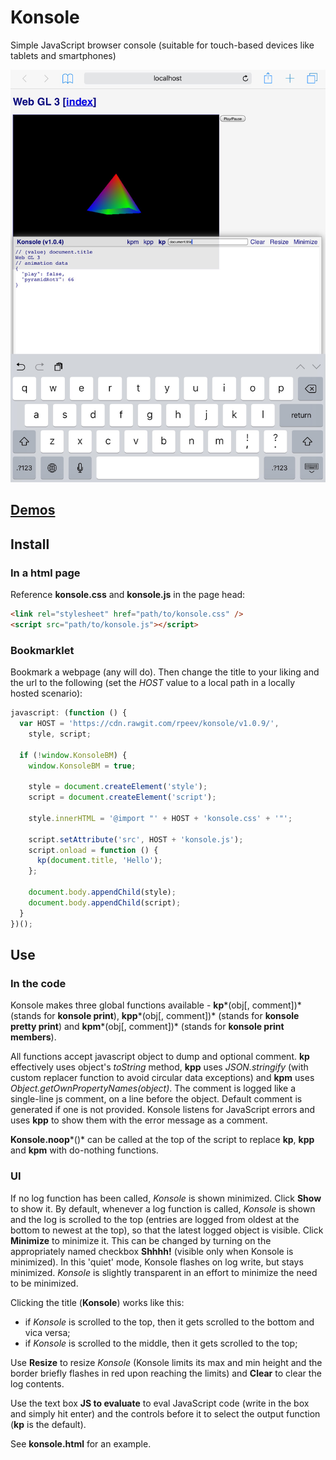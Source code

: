 # Konsole

Simple JavaScript browser console (suitable for touch-based devices like tablets and smartphones)

![Screenshot of Konsole on an iPad mini 3](./screenshot.png)

## [Demos](https://rpeev.github.io/konsole/)

## Install

### In a html page

Reference **konsole.css** and **konsole.js** in the page head:  

```html
<link rel="stylesheet" href="path/to/konsole.css" />  
<script src="path/to/konsole.js"></script>
```

### Bookmarklet

Bookmark a webpage (any will do). Then change the title to your liking and the url to the following (set the *HOST* value to a local path in a locally hosted scenario):

```javascript
javascript: (function () {
  var HOST = 'https://cdn.rawgit.com/rpeev/konsole/v1.0.9/',
    style, script;

  if (!window.KonsoleBM) {
    window.KonsoleBM = true;

    style = document.createElement('style');
    script = document.createElement('script');

    style.innerHTML = '@import "' + HOST + 'konsole.css' + '"';

    script.setAttribute('src', HOST + 'konsole.js');
    script.onload = function () {
      kp(document.title, 'Hello');
    };

    document.body.appendChild(style);
    document.body.appendChild(script);
  }
})();
```

## Use

### In the code

Konsole makes three global functions available - **kp***(obj[, comment])* (stands for **konsole print**), **kpp***(obj[, comment])* (stands for **konsole pretty print**) and **kpm***(obj[, comment])* (stands for **konsole print members**).

All functions accept javascript object to dump and optional comment. **kp** effectively uses object's *toString* method, **kpp** uses *JSON.stringify* (with custom replacer function to avoid circular data exceptions) and **kpm** uses *Object.getOwnPropertyNames(object)*. The comment is logged like a single-line js comment, on a line before the object. Default comment is generated if one is not provided. Konsole listens for JavaScript errors and uses **kpp** to show them with the error message as a comment.

**Konsole.noop***()* can be called at the top of the script to replace **kp**, **kpp** and **kpm** with do-nothing functions.

### UI

If no log function has been called, *Konsole* is shown minimized. Click **Show** to show it. By default, whenever a log function is called, *Konsole* is shown and the log is scrolled to the top (entries are logged from oldest at the bottom to newest at the top), so that the latest logged object is visible. Click **Minimize** to minimize it. This can be changed by turning on the appropriately named checkbox **Shhhh!** (visible only when Konsole is minimized). In this 'quiet' mode, Konsole flashes on log write, but stays minimized. *Konsole* is slightly transparent in an effort to minimize the need to be minimized.

Clicking the title (**Konsole**) works like this:

* if *Konsole* is scrolled to the top, then it gets scrolled to the bottom and vica versa;
* if *Konsole* is scrolled to the middle, then it gets scrolled to the top;

Use **Resize** to resize *Konsole* (Konsole limits its max and min height and the border briefly flashes in red upon reaching the limits) and **Clear** to clear the log contents.

Use the text box **JS to evaluate** to eval JavaScript code (write in the box and simply hit enter) and the controls before it to select the output function (**kp** is the default).

See **konsole.html** for an example.
